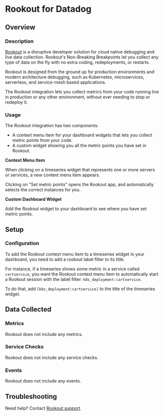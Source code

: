 # Rookout for Datadog

## Overview

### Description

[Rookout][1] is a disruptive developer solution for cloud native debugging and live data collection. Rookout's Non-Breaking Breakpoints let you collect any type of data on the fly with no extra coding, redeployments, or restarts.

Rookout is designed from the ground up for production environments and modern architecture debugging, such as Kubernetes, microservices, serverless, and service-mesh based applications.

The Rookout integration lets you collect metrics from your code running live in production or any other environment, without ever needing to stop or redeploy it.

### Usage

The Rookout integration has two components:

- A context menu item for your dashboard widgets that lets you collect metric points from your code.
- A custom widget showing you all the metric points you have set in Rookout.

**Context Menu Item**

When clicking on a timeseries widget that represents one or more servers or services, a new context menu item appears.

Clicking on "Set metric points" opens the Rookout app, and automatically selects the correct instances for you.

**Custom Dashboard Widget**

Add the Rookout widget to your dashboard to see where you have set metric points.

## Setup

### Configuration

To add the Rookout context menu item to a timeseries widget in your dashboard, you need to add a rookout label filter to its title.

For instance, if a timeseries shows some metric in a service called `cartservice`, you want the Rookout context menu item to automatically start a Rookout session with the label filter: `k8s_deployment:cartservice`.

To do that, add `[k8s_deployment:cartservice]` to the title of the timeseries widget.

## Data Collected

### Metrics

Rookout does not include any metrics.

### Service Checks

Rookout does not include any service checks.

### Events

Rookout does not include any events.

## Troubleshooting

Need help? Contact [Rookout support][2].

[1]: https://rookout.com
[2]: mailto:support@rookout.com
